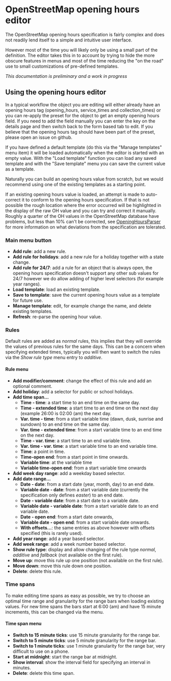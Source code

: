 # OpenStreetMap opening hours editor

The OpenStreetMap opening hours specification is fairly complex and does not readily lend itself to a simple and intuitive user interface.

However most of the time you will likely only be using a small part of the definition. The editor takes this in to account by trying to hide the more obscure features in menus and most of the time reducing the "on the road" use to small customizations of pre-defined templates.

_This documentation is preliminary and a work in progress_

## Using the opening hours editor

In a typical workflow the object you are editing will either already have an opening hours tag (opening_hours, service_times and collection_times) or you can re-apply the preset for the object to get an empty opening hours field. If you need to add the field manually you can enter the key on the details page and then switch back to the form based tab to edit. If you believe that the opening hours tag should have been part of the preset, please open an issue on github.

If you have defined a default template (do this via the "Manage templates" menu item) it will be loaded automatically when the editor is started with an empty value. With the "Load template" function you can load any saved template and with the "Save template" menu you can save the current value as a template.

Naturally you can build an opening hours value from scratch, but we would recommend using one of the existing templates as a starting point.

If an existing opening hours value is loaded, an attempt is made to auto-correct it to conform to the opening hours specification. If that is not possible the rough location where the error occurred will be highlighted in the display of the raw OH value and you can try and correct it manually. Roughly a quarter of the OH values in the OpenStreetMap database have problems, but less than 10% can't be corrected, see [OpeningHoursParser](https://github.com/simonpoole/OpeningHoursParser) for more information on what deviations from the specification are tolerated.

### Main menu button

* __Add rule__: add a new rule.
* __Add rule for holidays__: add a new rule for a holiday together with a state change.
* __Add rule for 24/7__: add a rule for an object that is always open, the opening hours specification doesn't support any other sub values for 24/7 however we do allow adding of higher level selectors (for example year ranges).
* __Load template__: load an existing template.
* __Save to template__: save the current opening hours value as a template for future use.
* __Manage template__: edit, for example change the name, and delete existing templates.
* __Refresh__: re-parse the opening hour value.

### Rules

Default rules are added as _normal_ rules, this implies that they will override the values of previous rules for the same days. This can be a concern when specifying extended times, typically you will then want to switch the rules via the _Show rule type_ menu entry to _additive_.

#### Rule menu

* __Add modifier/comment__: change the effect of this rule and add an optional comment.
* __Add holiday__: add a selector for public or school holidays.
* __Add time span...__
    * __Time - time__: a start time to an end time on the same day.
    * __Time - extended time__: a start time to an end time on the next day (example 26:00 is 02:00 (am) the next day.
    * __Var. time - time__: from a start variable time (dawn, dusk, sunrise and sundown) to an end time on the same day.
    * __Var. time - extended time__: from a start variable time to an end time on the next day.
    * __Time - var. time__: a start time to an end variable time.
    * __Var. time - var. time__: a start variable time to an end variable time.
    * __Time__: a point in time.
    * __Time-open end__: from a start point in time onwards.
    * __Variable time__: at the variable time
    * __Variable time-open end__: from a start variable time onwards
* __Add week day range__: add a weekday based selector.
* __Add date range...__
     * __Date - date__: from a start date (year, month, day) to an end date.
     * __Variable date - date__: from a start variable date (currently the specification only defines _easter_) to an end date.
     * __Date - variable date__: from a start date to a variable date.
     * __Variable date - variable date__: from a start variable date to an end variable date.
     * __Date - open end__: from a start date onwards,
     * __Variable date - open end__: from a start variable date onwards.
     * __With offsets...__: the same entries as above however with offsets specified (this is rarely used).
* __Add year range__: add a year based selector.
* __Add week range__: add a week number based selector.
* __Show rule type__: display and allow changing of the rule type _normal_, _additive_ and _fallback_ (not available on the first rule).
* __Move up__: move this rule up one position (not available on the first rule).
* __Move down__: move this rule down one position.
* __Delete__: delete this rule.

### Time spans

To make editing time spans as easy as possible, we try to choose an optimal time range and granularity for the range bars when loading existing values. For new time spans the bars start at 6:00 (am) and have 15 minute increments, this can be changed via the menu.

#### Time span menu

* __Switch to 15 minute ticks__: use 15 minute granularity for the range bar.
* __Switch to 5 minute ticks__: use 5 minute granularity for the range bar.
* __Switch to 1 minute ticks__: use 1 minute granularity for the range bar, very difficult to use on a phone.
* __Start at midnight__: start the range bar at midnight.
* __Show interval__: show the interval field for specifying an interval in minutes.
* __Delete__: delete this time span.

